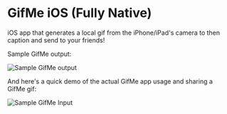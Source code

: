 # GifMe iOS (Fully Native)
iOS app that generates a local gif from the iPhone/iPad's camera to then caption and send to your friends!

Sample GifMe output:

![Sample GifMe output](http://cazares.github.io/images/gif-me-output-demo.GIF)

And here's a quick demo of the actual GifMe app usage and sharing a GifMe gif:

![Sample GifMe Input](http://cazares.github.io/images/gif-me-usage-demo-gif.gif)
